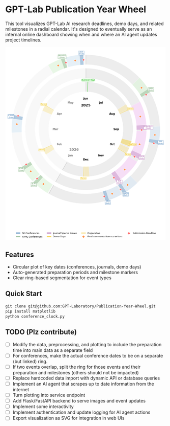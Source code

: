 # GPT-Lab Publication Year Wheel

This tool visualizes GPT-Lab AI research deadlines, demo days, and related milestones in a radial calendar. It's designed to eventually serve as an internal online dashboard showing when and where an AI agent updates project timelines.

![Sample Clock](docs/sample.png)

## Features

- Circular plot of key dates (conferences, journals, demo days)
- Auto-generated preparation periods and milestone markers
- Clear ring-based segmentation for event types

## Quick Start

```
git clone git@github.com:GPT-Laboratory/Publication-Year-Wheel.git
pip install matplotlib
python conference_clock.py
```

## TODO (Plz contribute)

- [ ] Modify the data, preprocessing, and plotting to include the preparation time into main data as a separate field
- [ ] For conferences, make the actual conference dates to be on a separate (but linked) ring.
- [ ] If two events overlap, split the ring for those events and their preparation and milestones (others should not be impacted)
- [ ] Replace hardcoded data import with dynamic API or database queries  
- [ ] Implement an AI agent that scrapes up to date information from the internet
- [ ] Turn plotting into service endpoint 
- [ ] Add Flask/FastAPI backend to serve images and event updates  
- [ ] Implement some interactivity
- [ ] Implement authentication and update logging for AI agent actions  
- [ ] Export visualization as SVG for integration in web UIs  
